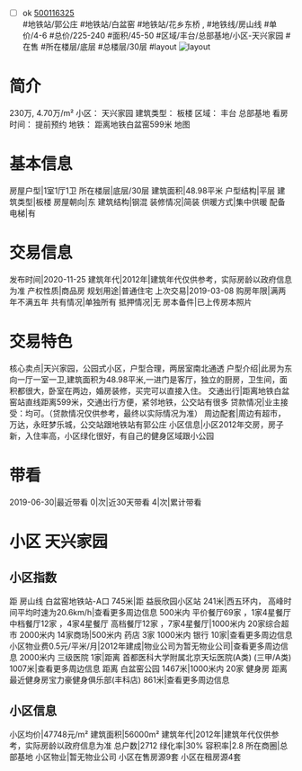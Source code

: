 - [ ] ok [500116325](https://bj.5i5j.com/ershoufang/500116325.html)  
 #地铁站/郭公庄 #地铁站/白盆窑 #地铁站/花乡东桥 ,  #地铁线/房山线
#单价/4-6 #总价/225-240 #面积/45-50   #区域/丰台/总部基地/小区-天兴家园 #在售 #所在楼层/底层 #总楼层/30层 #layout 
![layout](http://image2a.5i5j.com/bdir/layout/483389.jpg_P5.jpg) 
# 简介 
 230万,  4.70万/m² 
小区： 天兴家园
建筑类型： 板楼
区域： 丰台 总部基地
看房时间： 提前预约
地铁： 距离地铁白盆窑599米 地图
# 基本信息 
 房屋户型|1室1厅1卫
所在楼层|底层/30层
建筑面积|48.98平米
户型结构|平层
建筑类型|板楼
房屋朝向|东
建筑结构|钢混
装修情况|简装
供暖方式|集中供暖
配备电梯|有
# 交易信息 
 发布时间|2020-11-25
建筑年代|2012年|建筑年代仅供参考，实际房龄以政府信息为准
产权性质|商品房
规划用途|普通住宅
上次交易|2019-03-08
购房年限|满两年不满五年
共有情况|单独所有
抵押情况|无
房本备件|已上传房本照片
# 交易特色 
 核心卖点|天兴家园，公园式小区，户型合理，两居室南北通透
户型介绍|此房为东向一厅一室一卫,建筑面积为48.98平米,一进门是客厅，独立的厨房，卫生间，面积都很大，卧室在两边，婚房装修，买完可以直接入住。
交通出行|距离地铁白盆窑站直线距离599米，交通出行方便，紧邻地铁，公交站有很多
贷款情况|业主接受：均可。（贷款情况仅供参考，最终以实际情况为准）
周边配套|周边有超市，万达，永旺梦乐城，公交站跟地铁站有郭公庄
小区信息|小区2012年交房，房子新，入住率高，小区绿化很好，有自己的健身区域跟小公园
# 带看 
 2019-06-30|最近带看	 0|次|近30天带看	 4|次|累计带看
# 小区 天兴家园
## 小区指数 
 距 房山线 白盆窑地铁站-A口 745米|距 益辰欣园小区站 241米|西五环内， 高峰时间平均时速为20.6km/h|查看更多周边信息
500米内 平价餐厅69家 ，1家4星餐厅
中档餐厅12家 ，4家4星餐厅
高档餐厅12家 ，7家4星餐厅|1000米内 20家综合超市
2000米内 14家商场|500米内 药店 3家
1000米内 银行 10家|查看更多周边信息
小区物业费0.5元/平米/月|2012年建成|物业公司为暂无物业公司|查看更多周边信息
2000米内 三级医院 1家|距离 首都医科大学附属北京天坛医院(A类) (三甲/A类) 1007米|查看更多周边信息
距离 白盆窑公园 1467米|1000米内 20家 健身房
距离最近健身房宝力豪健身俱乐部(丰科店) 861米|查看更多周边信息
## 小区信息 
 小区均价|47748元/m²
建筑面积|56000m²
建筑年代|2012年|建筑年代仅供参考，实际房龄以政府信息为准
总户数|2712
绿化率|30%
容积率|2.8
所在商圈|总部基地
小区物业|暂无物业公司
小区在售房源9套
小区在租房源4套
